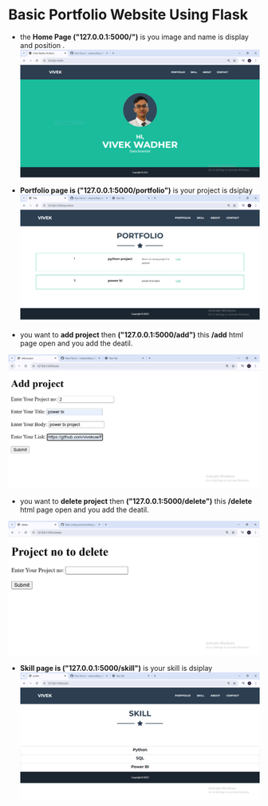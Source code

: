 # Basic Portfolio Website Using Flask
- the **Home Page ("127.0.0.1:5000/")** is you image and name is display and position .
![alt text](https://github.com/vivekuw/Basic_Portfolio_website_using_Flask/blob/main/photo/home.PNG)


- **Portfolio page is ("127.0.0.1:5000/portfolio")** is your project is dsiplay
![alt text](https://github.com/vivekuw/Basic_Portfolio_website_using_Flask/blob/main/photo/portfolio.PNG)

- you want to **add project** then **("127.0.0.1:5000/add")** this **/add** html page open and you add the deatil.

![alt text](https://github.com/vivekuw/Basic_Portfolio_website_using_Flask/blob/main/photo/add.PNG)

- you want to **delete project** then **("127.0.0.1:5000/delete")** this **/delete** html page open and you add the deatil.

![alt text](https://github.com/vivekuw/Basic_Portfolio_website_using_Flask/blob/main/photo/delete.PNG)

- **Skill page is ("127.0.0.1:5000/skill")** is your skill is dsiplay
![alt text](https://github.com/vivekuw/Basic_Portfolio_website_using_Flask/blob/main/photo/skill.PNG)


